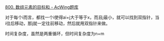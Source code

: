 [800. 数组元素的目标和 - AcWing题库](https://www.acwing.com/problem/content/802/)

对于每个i而言，都找一个i使得ai+j大于等于x，而且j最小，就可以找到双指针，当i往后移动，那j就一定往前移动，然后就用双指针来做。

时间复杂度，虽然是两重循环，但时间复杂度为n+m